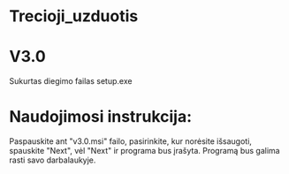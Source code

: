 # Trecioji_uzduotis

# V3.0

Sukurtas diegimo failas setup.exe

# Naudojimosi instrukcija:

Paspauskite ant "v3.0.msi" failo, pasirinkite, kur norėsite išsaugoti, spauskite "Next", vėl "Next" ir programa bus įrašyta. Programą bus galima rasti savo darbalaukyje.
